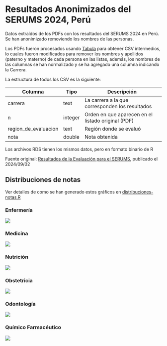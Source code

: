 # Resultados Anonimizados del SERUMS 2024, Perú

Datos extraídos de los PDFs con los resultados del SERUMS 2024 en Perú. Se han anonimizado removiendo los nombres de las personas.

Los PDFs fueron procesados usando [Tabula](https://tabula.technology/) para obtener CSV intermedios, lo cuales fueron modificados para remover los nombres y apellidos (paterno y materno) de cada persona en las listas, además, los nombres de las columnas se han normalizado y se ha agregado una columna indicando la Carrera.

La estructura de todos los CSV es la siguiente:

| Columna              | Tipo    | Descripción                                        |
| -------------------- | ------- | -------------------------------------------------- |
| carrera              | text    | La carrera a la que corresponden los resultados    |
| n                    | integer | Orden en que aparecen en el listado original (PDF) |
| region_de_evaluacion | text    | Región donde se evaluó                             |
| nota                 | double  | Nota obtenida                                      |

Los archivos RDS tienen los mismos datos, pero en formato binario de R

Fuente original: [Resultados de la Evaluación para el SERUMS](https://www.gob.pe/institucion/minsa/informes-publicaciones/5941696-resultados-de-la-evaluacion-para-el-serums), publicado el 2024/09/02

## Distribuciones de notas

Ver detalles de como se han generado estos gráficos en [distribuciones-notas.R](distribuciones-notas.R)

### Enfermería

![](distribucion-serums-enfermeria.png)

### Medicina

![](distribucion-serums-medicina.png)

### Nutrición

![](distribucion-serums-nutricion.png)

### Obstetricia

![](distribucion-serums-obstetricia.png)

### Odontología

![](distribucion-serums-odontologia.png)

### Químico Farmacéutico

![](distribucion-serums-quimico-farmaceutico.png)

